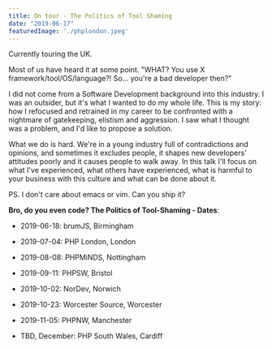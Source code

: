 ```yaml
---
title: On tour - The Politics of Tool Shaming
date: "2019-06-17"
featuredImage: './phplondon.jpeg'
---
```


Currently touring the UK.

<!-- end -->

Most of us have heard it at some point. "WHAT? You use X framework/tool/OS/language?! So... you're a bad developer then?"

I did not come from a Software Development background into this industry. I was an outsider, but it's what I wanted to do my whole life. This is my story: how I refocused and retrained in my career to be confronted with a nightmare of gatekeeping, elistism and 
aggression. I saw what I thought was a problem, and I'd like to propose a solution.

What we do is hard. We're in a young industry full of contradictions and opinions, and sometimes it excludes people, it shapes new developers' attitudes poorly and it causes people to walk away. In this talk I'll focus on what I've experienced, what others have experienced, what is harmful to your business with this culture and what can be done about it.

PS. I don't care about emacs or vim. Can you ship it?

**Bro, do you even code? The Politics of Tool-Shaming - Dates**:

- 2019-06-18: brumJS, Birmingham

- 2019-07-04: PHP London, London

- 2019-08-08: PHPMiNDS, Nottingham

- 2019-09-11: PHPSW, Bristol

- 2019-10-02: NorDev, Norwich

- 2019-10-23: Worcester Source, Worcester

- 2019-11-05: PHPNW, Manchester

- TBD, December: PHP South Wales, Cardiff
